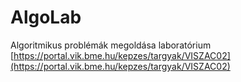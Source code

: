 # AlgoLab

Algoritmikus problémák megoldása laboratórium  
[https://portal.vik.bme.hu/kepzes/targyak/VISZAC02](https://portal.vik.bme.hu/kepzes/targyak/VISZAC02)

